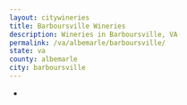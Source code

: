 ```yaml
---
layout: citywineries
title: Barboursville Wineries
description: Wineries in Barboursville, VA
permalink: /va/albemarle/barboursville/
state: va
county: albemarle
city: barboursville
---
```

-

